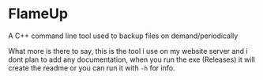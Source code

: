 # FlameUp
A C++ command line tool used to backup files on demand/periodically

What more is there to say, this is the tool i use on my website server and i dont plan to add any documentation, when you run the exe (Releases) it will create the readme or you can run it with `-h` for info.
